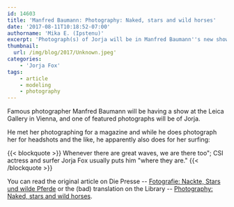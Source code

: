 ```yaml
---
id: 14603
title: 'Manfred Baumann: Photography: Naked, stars and wild horses'
date: '2017-08-11T10:18:52-07:00'
authorname: 'Mika E. (Ipstenu)'
excerpt: 'Photograph(s) of Jorja will be in Manfred Baumann''s new show in Vienna.'
thumbnail:
  url: /img/blog/2017/Unknown.jpeg'
categories:
    - 'Jorja Fox'
tags:
    - article
    - modeling
    - photography
---
```


Famous photographer Manfred Baumann will be having a show at the Leica Gallery in Vienna, and one of featured photographs will be of Jorja.

He met her photographing for a magazine and while he does photograph her for headshots and the like, he apparently also does for her surfing:

{{< blockquote >}}
Whenever there are great waves, we are there too"; CSI actress and surfer Jorja Fox usually puts him "where they are."
{{< /blockquote >}}

You can read the original article on Die Presse -- [Fotografie: Nackte, Stars und wilde Pferde](http://diepresse.com/home/leben/mensch/5253828/Fotografie_Nackte-Stars-und-wilde-Pferde) or the (bad) translation on the Library -- [Photography: Naked, stars and wild horses](https://jorjafox.net/library/news/2017/diepresse/).

